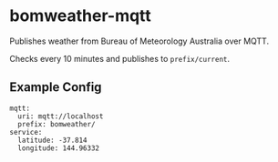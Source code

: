 # bomweather-mqtt

Publishes weather from Bureau of Meteorology Australia over MQTT.

Checks every 10 minutes and publishes to `prefix/current`.

## Example Config

```
mqtt:
  uri: mqtt://localhost
  prefix: bomweather/
service:
  latitude: -37.814
  longitude: 144.96332
```
